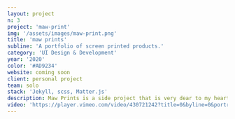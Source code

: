```yaml
---
layout: project
n: 3
project: 'maw-print'
img: '/assets/images/maw-print.png'
title: 'maw prints'
subline: 'A portfolio of screen printed products.'
category: 'UI Design & Development'
year: '2020'
color: '#AD9234'
website: coming soon
client: personal project
team: solo
stack: 'Jekyll, scss, Matter.js'
description: Maw Prints is a side project that is very dear to my heart. It showcases playful prints on paper and textiles. I used the physics engine Matter.js to translate the aesthetic of the prints into an interactive screen arrangement on which the shapes can be dragged and dropped. Likewise, the menu breaks up from its fixed form and moves freely on the screen.
video: 'https://player.vimeo.com/video/430721242?title=0&byline=0&portrait=0&sidedock=0&autoplay=1&loop=1'
---
```

